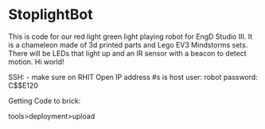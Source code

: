 # StoplightBot

This is code for our red light green light playing robot for EngD Studio III. It is a chameleon made of 3d printed parts and Lego EV3 Mindstorms sets. There will be LEDs that light up and an IR sensor with a beacon to detect motion. Hi world!

SSH: - make sure on RHIT Open
IP address #s is host
user: robot
password: C$$E120

Getting Code to brick:

tools>deployment>upload



